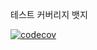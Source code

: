 테스트 커버리지 뱃지

[//]: # ([![codecov]&#40;https://codecov.io/github/urur-27/2-sprint-mission/graph/badge.svg?token=FCLRAI2D96&#41;]&#40;https://codecov.io/github/urur-27/2-sprint-mission&#41;)
[![codecov](https://codecov.io/github/urur-27/2-sprint-mission/branch/part2-김민식-sprint8/graph/badge.svg?token=FCLRAI2D96)](https://codecov.io/github/urur-27/2-sprint-mission)
